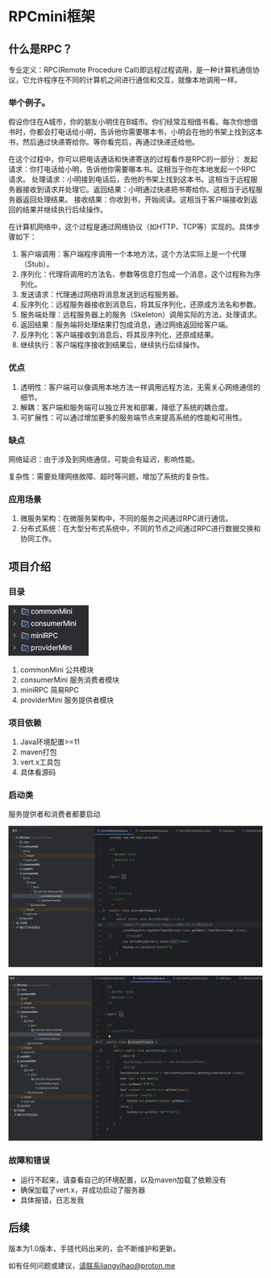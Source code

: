 # RPCmini框架



## 什么是RPC？

专业定义：RPC(Remote Procedure Call)即远程过程调用，是一种计算机通信协议，它允许程序在不同的计算机之间进行通信和交互，就像本地调用一样。

### 举个例子。

假设你住在A城市，你的朋友小明住在B城市。你们经常互相借书看。每次你想借书时，你都会打电话给小明，告诉他你需要哪本书，小明会在他的书架上找到这本书，然后通过快递寄给你。等你看完后，再通过快递还给他。

在这个过程中，你可以把电话通话和快递寄送的过程看作是RPC的一部分：
发起请求：你打电话给小明，告诉他你需要哪本书。这相当于你在本地发起一个RPC请求。
处理请求：小明接到电话后，去他的书架上找到这本书。这相当于远程服务器接收到请求并处理它。返回结果：小明通过快递把书寄给你。这相当于远程服务器返回处理结果。
接收结果：你收到书，开始阅读。这相当于客户端接收到返回的结果并继续执行后续操作。

在计算机网络中，这个过程是通过网络协议（如HTTP、TCP等）实现的。具体步骤如下：

1. 客户端调用：客户端程序调用一个本地方法，这个方法实际上是一个代理（Stub）。
2. 序列化：代理将调用的方法名、参数等信息打包成一个消息，这个过程称为序列化。
3. 发送请求：代理通过网络将消息发送到远程服务器。
4. 反序列化：远程服务器接收到消息后，将其反序列化，还原成方法名和参数。
5. 服务端处理：远程服务器上的服务（Skeleton）调用实际的方法，处理请求。
6. 返回结果：服务端将处理结果打包成消息，通过网络返回给客户端。
7. 反序列化：客户端接收到消息后，将其反序列化，还原成结果。
8. 继续执行：客户端程序接收到结果后，继续执行后续操作。

### 优点

1. 透明性：客户端可以像调用本地方法一样调用远程方法，无需关心网络通信的细节。
2. 解耦：客户端和服务端可以独立开发和部署，降低了系统的耦合度。
3. 可扩展性：可以通过增加更多的服务端节点来提高系统的性能和可用性。

### 缺点

网络延迟：由于涉及到网络通信，可能会有延迟，影响性能。

复杂性：需要处理网络故障、超时等问题，增加了系统的复杂性。

### 应用场景

1. 微服务架构：在微服务架构中，不同的服务之间通过RPC进行通信。
2. 分布式系统：在大型分布式系统中，不同的节点之间通过RPC进行数据交换和协同工作。

## 项目介绍

### 目录

![image](https://github.com/fearlesslyh/RpcMini/blob/main/photo/1732977584041.png)

1. commonMini 公共模块
2. consumerMini 服务消费者模块
3. miniRPC 简易RPC
4. providerMini 服务提供者模块

### 项目依赖

1. Java环境配置>=11
2. maven打包
3. vert.x工具包
4. 具体看源码

### 启动类

服务提供者和消费者都要启动

![image](https://github.com/fearlesslyh/RpcMini/blob/main/photo/1732977939424.png)

![image](https://github.com/fearlesslyh/RpcMini/blob/main/photo/1732977964545.png)

### 故障和错误

- 运行不起来，请查看自己的环境配置，以及maven加载了依赖没有
- 确保加载了vert.x，并成功启动了服务器
- 具体报错，日志发我

## 后续

版本为1.0版本，手搓代码出来的，会不断维护和更新。

如有任何问题或建议，请联系liangyihao@proton.me
